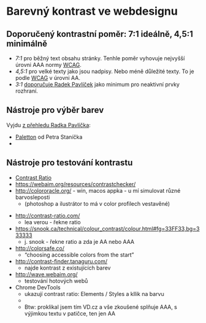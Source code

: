 # Barevný kontrast ve webdesignu

## Doporučený kontrastní poměr: 7:1 ideálně, 4,5:1 minimálně

- *7:1* pro běžný text obsahu stránky. Tenhle poměr vyhovuje nejvyšší úrovni AAA normy [WCAG](https://www.w3.org/TR/UNDERSTANDING-WCAG20/visual-audio-contrast-contrast.html).
- *4,5:1* pro velké texty jako jsou nadpisy. Nebo méně důležité texty. To je podle [WCAG](https://www.w3.org/TR/UNDERSTANDING-WCAG20/visual-audio-contrast-contrast.html) v úrovni AA.
- *3:1* [doporučuje Radek Pavlíček](http://poslepu.cz/musi-byt-text-neaktivniho-prvku-rozhrani-dostatecne-kontrastni/) jako minimum pro neaktivní prvky rozhraní.

## Nástroje pro výběr barev

Vyjdu [z přehledu Radka Pavlíčka](http://poslepu.cz/jak-vybrat-barvy-pro-graficky-navrh/):

- [Paletton]() od Petra Staníčka
- 

## Nástroje pro testování kontrastu

- [Contrast Ratio](http://poslepu.cz/contrast-ratio-jednoduchy-online-nastroj-na-overeni-kontrastu-barev/)
- https://webaim.org/resources/contrastchecker/
- http://colororacle.org/ - win, macos appka - u mí simulovat různé barvosleposti
    * (photoshop a ilustrátor to má v color profilech vestavěné)
* http://contrast-ratio.com/ 
    * lea verou - řekne ratio
* https://snook.ca/technical/colour_contrast/colour.html#fg=33FF33,bg=333333
    * j. snook - řekne ratio a zda je AA nebo AAA
* http://colorsafe.co/
    * “choosing accessible colors from the start”
* http://contrast-finder.tanaguru.com/
    * najde kontrast z existujících barev
* http://wave.webaim.org/
    * testování hotových webů
* Chrome DevTools
    * ukazují contrast ratio: Elements / Styles a kllik na barvu
    * 
    * Btw: proklikal jsem tím VD.cz a vše zkoušené splňuje AAA, s výjimkou textu v patičce, ten jen AA
